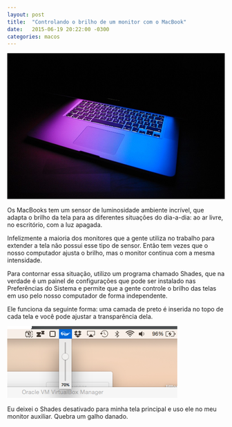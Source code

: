 ```yaml
---
layout: post
title:  "Controlando o brilho de um monitor com o MacBook"
date:   2015-06-19 20:22:00 -0300
categories: macos
---
```

![MacBook](/assets/images/2015-06-19-macbook.jpg)

Os MacBooks tem um sensor de luminosidade ambiente incrível, que adapta o brilho da tela para as diferentes situações do dia-a-dia: ao ar livre, no escritório, com a luz apagada.

Infelizmente a maioria dos monitores que a gente utiliza no trabalho para extender a tela não possui esse tipo de sensor. Então tem vezes que o nosso computador ajusta o brilho, mas o monitor continua com a mesma intensidade.

Para contornar essa situação, utilizo um programa chamado Shades, que na verdade é um painel de configurações que pode ser instalado nas Preferências do Sistema e permite que a gente controle o brilho das telas em uso pelo nosso computador de forma independente.

Ele funciona da seguinte forma: uma camada de preto é inserida no topo de cada tela e você pode ajustar a transparência dela.

![Shades: ícone na barra do Finder para controlar o brilho dos monitores ativos no Shades](/assets/images/2015-06-19-shades.png)

Eu deixei o Shades desativado para minha tela principal e uso ele no meu monitor auxiliar. Quebra um galho danado.
